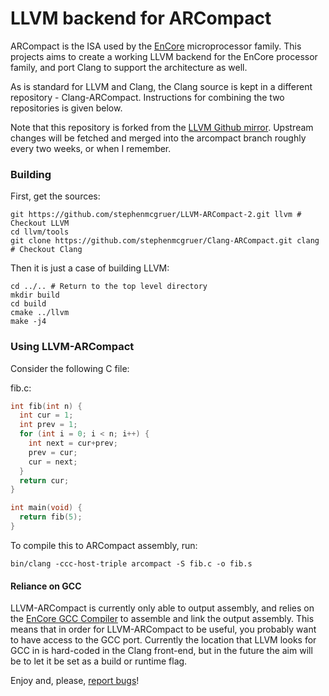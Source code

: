 # LLVM backend for ARCompact #

ARCompact is the ISA used by the
[EnCore](http://groups.inf.ed.ac.uk/pasta/hw_encore.html) microprocessor
family. This projects aims to create a working LLVM backend for the EnCore
processor family, and port Clang to support the architecture as well.

As is standard for LLVM and Clang, the Clang source is kept in a different
repository - Clang-ARCompact. Instructions for combining the two repositories
is given below.

Note that this repository is forked from the [LLVM Github
mirror](https://github.com/llvm-mirror/llvm). Upstream changes will be fetched
and merged into the arcompact branch roughly every two weeks, or when I
remember.

### Building ###

First, get the sources:

    git https://github.com/stephenmcgruer/LLVM-ARCompact-2.git llvm # Checkout LLVM
    cd llvm/tools
    git clone https://github.com/stephenmcgruer/Clang-ARCompact.git clang # Checkout Clang

Then it is just a case of building LLVM:

    cd ../.. # Return to the top level directory
    mkdir build
    cd build
    cmake ../llvm
    make -j4
    
### Using LLVM-ARCompact ###
    
Consider the following C file:

fib.c:

```c
int fib(int n) {
  int cur = 1;
  int prev = 1;
  for (int i = 0; i < n; i++) {
    int next = cur+prev;
    prev = cur;
    cur = next;
  }
  return cur;
}

int main(void) {
  return fib(5);
}
```

To compile this to ARCompact assembly, run:

    bin/clang -ccc-host-triple arcompact -S fib.c -o fib.s

#### Reliance on GCC ####

LLVM-ARCompact is currently only able to output assembly, and relies on the
[EnCore GCC Compiler](http://groups.inf.ed.ac.uk/pasta/tools_gcc.html) to
assemble and link the output assembly. This means that in order for
LLVM-ARCompact to be useful, you probably want to have access to the GCC port.
Currently the location that LLVM looks for GCC in is hard-coded in the Clang
front-end, but in the future the aim will be to let it be set as a build or
runtime flag.

Enjoy and, please, [report bugs](https://github.com/llvm-arcompact-2/llvm-arcompact-2/issues)!
